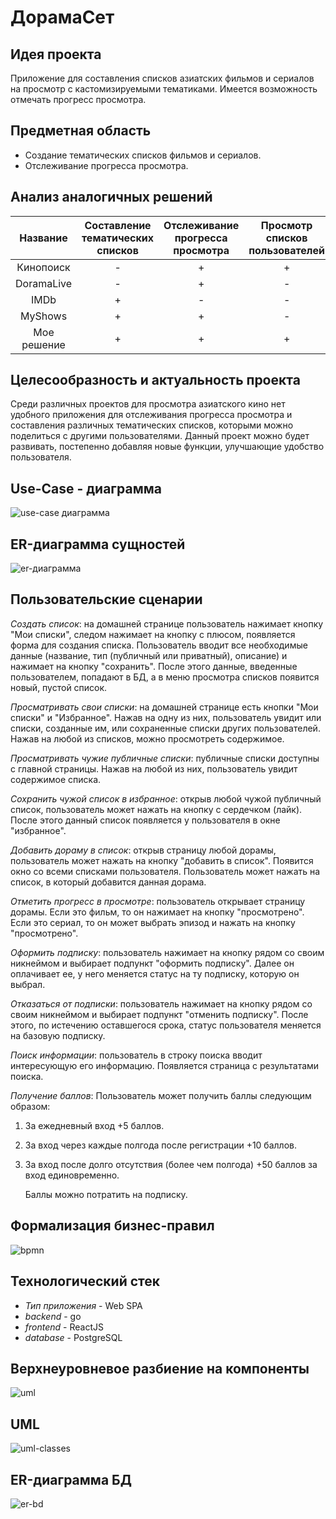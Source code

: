# ДорамаСет

## Идея проекта
Приложение для составления списков азиатских фильмов и сериалов на просмотр с кастомизируемыми тематиками. Имеется возможность отмечать прогресс просмотра. 

[//]: <(и следить за фильмографией актеров. )>

## Предметная область

* Создание тематических списков фильмов и сериалов.
* Отслеживание прогресса просмотра.


[//]: <(Подписка на фильмографию актеров)>


## Анализ аналогичных решений 

| Название | Составление </br> тематических списков | Отслеживание </br> прогресса просмотра | Просмотр </br> списков пользователей |
|:---:|:---:|:---:|:---:|
| Кинопоиск | - | + | + |
| DoramaLive | - | + | - |
| IMDb | + | - |  - |
| MyShows | + | + | - |
| Мое решение | + | + | + |

[//]: <(В кинопоиске отсутствует возможность отслеживать прогресс просмотра сериалов, у которых нет возможности просмотра на сервере. На MyShows создание списков возможно только с платной подпиской)>

## Целесообразность и актуальность проекта

Среди различных проектов для просмотра азиатского кино нет удобного приложения для отслеживания прогресса просмотра и составления различных тематических списков, которыми можно поделиться с другими пользователями. Данный проект можно будет развивать, постепенно добавляя новые функции, улучшающие удобство пользователя.

## Use-Case - диаграмма

![use-case диаграмма](docs/img/use-case.svg)


## ER-диаграмма сущностей 

![er-диаграмма](docs/img/er-diagram.svg)

[//]: <(не путать с диаграммой БД – диаграмма сущность-связь не приземлена на конкретную СУБД и показывает сущности системы);>

## Пользовательские сценарии 

*Создать список*: на домашней странице пользователь нажимает кнопку "Мои списки", следом нажимает на кнопку с плюсом, появляется форма для создания списка. Пользователь вводит все необходимые данные (название, тип (публичный или приватный), описание) и нажимает на кнопку "сохранить". После этого данные, введенные пользователем, попадают в БД, а в меню просмотра списков появится новый, пустой список.

*Просматривать свои списки*: на домашней странице есть кнопки "Мои списки" и "Избранное". Нажав на одну из них, пользователь увидит или списки, созданные им, или сохраненные списки других пользователей. Нажав на любой из списков, можно просмотреть содержимое.

*Просматривать чужие публичные списки*: публичные списки доступны с главной страницы. Нажав на любой из них, пользователь увидит содержимое списка.

*Сохранить чужой список в избранное*: открыв любой чужой публичный список, пользователь может нажать на кнопку с сердечком (лайк). После этого данный список появляется у пользователя в окне "избранное".

*Добавить дораму в список*: открыв страницу любой дорамы, пользователь может нажать на кнопку "добавить в список". Появится окно со всеми списками пользователя. Пользователь может нажать на список, в который добавится данная дорама.

*Отметить прогресс в просмотре*: пользователь открывает страницу дорамы. Если это фильм, то он нажимает на кнопку "просмотрено". Если это сериал, то он может выбрать эпизод и нажать на кнопку "просмотрено".

*Оформить подписку*: пользователь нажимает на кнопку рядом со своим никнеймом и выбирает подпункт "оформить подписку". Далее он оплачивает ее, у него меняется статус на ту подписку, которую он выбрал.

*Отказаться от подписки*: пользователь нажимает на кнопку рядом со своим никнеймом и выбирает подпункт "отменить подписку". После этого, по истечению оставшегося срока, статус пользователя меняется на базовую подписку.

*Поиск информации*: пользователь в строку поиска вводит интересующую его информацию. Появляется страница с результатами поиска. 

*Получение баллов*: Пользователь может получить баллы следующим образом:
1. За ежедневный вход +5 баллов.
2. За вход через каждые полгода после регистрации +10 баллов.
3. За вход после долго отсутствия (более чем полгода) +50 баллов за вход единовременно. 

    Баллы можно потратить на подписку.   

## Формализация бизнес-правил 

![bpmn](docs/img/bpmn.svg)


## Технологический стек

* *Тип приложения* - Web SPA  
* *backend* - go  
* *frontend* - ReactJS  
* *database* - PostgreSQL  

## Верхнеуровневое разбиение на компоненты

![uml](docs/img/3lvl.svg)

## UML

![uml-classes](docs/img/uml.svg)

## ER-диаграмма БД

![er-bd](docs/img/er-bd.svg)